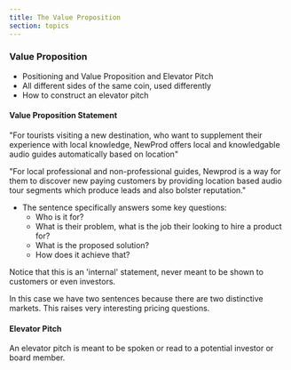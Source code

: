 ```yaml
---
title: The Value Proposition
section: topics
---
```


### Value Proposition

*	Positioning and Value Proposition and Elevator Pitch
*	All different sides of the same coin, used differently
*	How to construct an elevator pitch

#### Value Proposition Statement

"For tourists visiting a new destination, who want to supplement their experience with local knowledge, NewProd offers local and knowledgable audio guides automatically based on location"

"For local professional and non-professional guides, Newprod is a way for them to discover new paying customers by providing location based audio tour segments which produce leads and also bolster reputation."

*	The sentence specifically answers some key questions:
	*	Who is it for?
	*	What is their problem, what is the job their looking to hire a product for?
	*	What is the proposed solution?
	*	How does it achieve that?

Notice that this is an 'internal' statement, never meant to be shown to customers or even investors.

In this case we have two sentences because there are two distinctive markets. This raises very interesting pricing questions.

#### Elevator Pitch

An elevator pitch is meant to be spoken or read to a potential investor or board member. 

